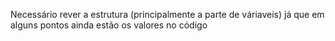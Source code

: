 Necessário rever a estrutura (principalmente a parte de váriaveis) já que em alguns pontos ainda estão os valores no código
